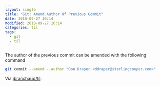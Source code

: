 ```yaml
---
layout: single
title: "Git: Amend Author Of Previous Commit"
date: 2018-09-27 10:14
modified: 2018-09-27 10:14
categories: til
tags:
  - git
  - til
---
```


The author of the previous commit can be amended with the following command

```bash
git commit --amend --author "Don Draper <ddraper@sterlingcooper.com>"
```

Via [jbranchaud/til](https://github.com/jbranchaud/til).
